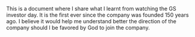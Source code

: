 This is a document where I share what I learnt from watching the GS investor day. It is the first ever since the company was founded 150 years ago. I believe it would help me understand better the direction of the company should I be favored by God to join the company.